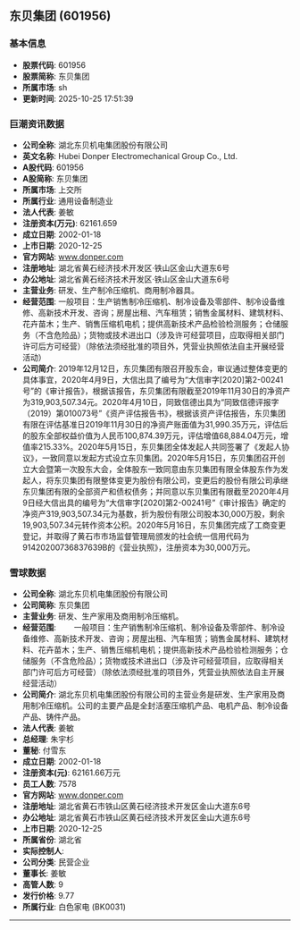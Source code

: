 ## 东贝集团 (601956)

### 基本信息

- **股票代码**: 601956
- **股票简称**: 东贝集团
- **所属市场**: sh
- **更新时间**: 2025-10-25 17:51:39

### 巨潮资讯数据

- **公司全称**: 湖北东贝机电集团股份有限公司
- **英文名称**: Hubei Donper Electromechanical Group Co., Ltd.
- **A股代码**: 601956
- **A股简称**: 东贝集团
- **所属市场**: 上交所
- **所属行业**: 通用设备制造业
- **法人代表**: 姜敏
- **注册资本(万元)**: 62161.659
- **成立日期**: 2002-01-18
- **上市日期**: 2020-12-25
- **官方网站**: www.donper.com
- **注册地址**: 湖北省黄石经济技术开发区·铁山区金山大道东6号
- **办公地址**: 湖北省黄石经济技术开发区·铁山区金山大道东6号
- **主营业务**: 研发、生产制冷压缩机、商用制冷器具。
- **经营范围**: 一般项目：生产销售制冷压缩机、制冷设备及零部件、制冷设备维修、高新技术开发、咨询；房屋出租、汽车租赁；销售金属材料、建筑材料、花卉苗木；生产、销售压缩机电机；提供高新技术产品检验检测服务；仓储服务（不含危险品）；货物或技术进出口（涉及许可经营项目，应取得相关部门许可后方可经营）（除依法须经批准的项目外，凭营业执照依法自主开展经营活动）
- **公司简介**: 2019年12月12日，东贝集团有限召开股东会，审议通过整体变更的具体事宜，2020年4月9日，大信出具了编号为“大信审字[2020]第2-00241号”的《审计报告》，根据该报告，东贝集团有限截至2019年11月30日的净资产为319,903,507.34元。2020年4月10日，同致信德出具为“同致信德评报字（2019）第010073号”《资产评估报告书》，根据该资产评估报告，东贝集团有限在评估基准日2019年11月30日的净资产账面值为31,990.35万元，评估后的股东全部权益价值为人民币100,874.39万元，评估增值68,884.04万元，增值率215.33%。2020年5月15日，东贝集团全体发起人共同签署了《发起人协议》，一致同意以发起方式设立东贝集团。2020年5月15日，东贝集团召开创立大会暨第一次股东大会，全体股东一致同意由东贝集团有限全体股东作为发起人，将东贝集团有限整体变更为股份有限公司，变更后的股份有限公司承继东贝集团有限的全部资产和债权债务；并同意以东贝集团有限截至2020年4月9日经大信出具的编号为“大信审字[2020]第2-00241号”《审计报告》确定的净资产319,903,507.34元为基数，折为股份有限公司股本30,000万股，剩余19,903,507.34元转作资本公积。2020年5月16日，东贝集团完成了工商变更登记，并取得了黄石市市场监督管理局颁发的社会统一信用代码为91420200736837639B的《营业执照》，注册资本为30,000万元。

### 雪球数据

- **公司全称**: 湖北东贝机电集团股份有限公司
- **公司简称**: 东贝集团
- **主营业务**: 研发、生产家用及商用制冷压缩机。
- **经营范围**: 　　一般项目：生产销售制冷压缩机、制冷设备及零部件、制冷设备维修、高新技术开发、咨询；房屋出租、汽车租赁；销售金属材料、建筑材料、花卉苗木；生产、销售压缩机电机；提供高新技术产品检验检测服务；仓储服务（不含危险品）；货物或技术进出口（涉及许可经营项目，应取得相关部门许可后方可经营）（除依法须经批准的项目外，凭营业执照依法自主开展经营活动）
- **公司简介**: 湖北东贝机电集团股份有限公司的主营业务是研发、生产家用及商用制冷压缩机。公司的主要产品是全封活塞压缩机产品、电机产品、制冷设备产品、铸件产品。
- **法人代表**: 姜敏
- **总经理**: 朱宇杉
- **董秘**: 付雪东
- **成立日期**: 2002-01-18
- **注册资本(元)**: 62161.66万元
- **员工人数**: 7578
- **官方网站**: www.donper.com
- **注册地址**: 湖北省黄石市铁山区黄石经济技术开发区金山大道东6号
- **办公地址**: 湖北省黄石市铁山区黄石经济技术开发区金山大道东6号
- **上市日期**: 2020-12-25
- **所属省份**: 湖北省
- **实际控制人**: 
- **公司分类**: 民营企业
- **董事长**: 姜敏
- **高管人数**: 9
- **发行价格**: 9.77
- **所属行业**: 白色家电 (BK0031)

---
